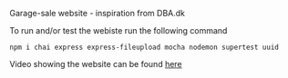 Garage-sale website - inspiration  from DBA.dk

To run and/or test the webiste run the following command 
```
npm i chai express express-fileupload mocha nodemon supertest uuid
```

Video showing the website can be found 
[here](https://www.youtube.com/watch?v=CvYhzQuMBZ4)



